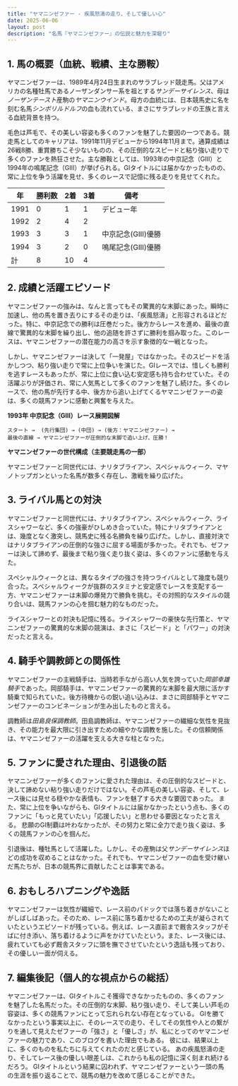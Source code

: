 ```yaml
---
title: "ヤマニンゼファー - 疾風怒濤の走り、そして優しい心"
date: 2025-06-06
layout: post
description: "名馬『ヤマニンゼファー』の伝説と魅力を深堀り"
---
```


## 1. 馬の概要（血統、戦績、主な勝鞍）

ヤマニンゼファーは、1989年4月24日生まれのサラブレッド競走馬。父はアメリカの名種牡馬であるノーザンダンサー系を祖とする*サンデーサイレンス*、母は*ノーザンテースト*産駒の*ヤマニンウインド*。母方の血統には、日本競馬史に名を刻む名馬*シンボリルドルフ*の血も流れている、まさにサラブレッドの王族と言える血統背景を持つ。

毛色は芦毛で、その美しい容姿も多くのファンを魅了した要因の一つである。競走馬としてのキャリアは、1991年11月デビューから1994年11月まで。通算成績は26戦8勝、重賞勝ちこそ少ないものの、その圧倒的なスピードと粘り強い走りで多くのファンを熱狂させた。主な勝鞍としては、1993年の中京記念（GIII）と1994年の鳴尾記念（GIII）が挙げられる。GⅠタイトルには届かなかったものの、常に上位を争う活躍を見せ、多くのレースで記憶に残る走りを見せてくれた。

| 年 | 勝利数 | 2着 | 3着 | 備考 |
|---|---|---|---|---|
| 1991 | 0 | 1 | 1 | デビュー年 |
| 1992 | 2 | 4 | 2 |  |
| 1993 | 3 | 3 | 1 | 中京記念(GIII)優勝 |
| 1994 | 3 | 2 | 0 | 鳴尾記念(GIII)優勝 |
| 計 | 8 | 10 | 4 |  |


## 2. 成績と活躍エピソード

ヤマニンゼファーの強みは、なんと言ってもその驚異的な末脚にあった。瞬時に加速し、他の馬を置き去りにするその走りは、「疾風怒濤」と形容されるほどだった。特に、中京記念での勝利は圧巻だった。後方からレースを進め、最後の直線で驚異的な末脚を繰り出し、他の追随を許さずに勝利を掴み取った。このレースは、ヤマニンゼファーの潜在能力の高さを示す象徴的な一戦となった。

しかし、ヤマニンゼファーは決して「一発屋」ではなかった。そのスピードを活かしつつ、粘り強い走りで常に上位争いを演じた。GⅠレースでは、惜しくも勝利を逃すレースもあったが、常に上位に食い込む安定感も持ち合わせていた。その活躍ぶりが評価され、常に人気馬として多くのファンを魅了し続けた。多くのレースで、他の馬が先行する中、後方から追い上げてくるヤマニンゼファーの姿は、多くの競馬ファンに感動と興奮を与えた。

**1993年 中京記念（GIII）レース展開図解**

```
スタート →  (先行集団) → (中団) → (後方：ヤマニンゼファー) →
最後の直線 → ヤマニンゼファーが圧倒的な末脚で追い上げ、圧勝！
```

**ヤマニンゼファーの世代構成（主要競走馬の一部）**

ヤマニンゼファーと同世代には、ナリタブライアン、スペシャルウィーク、マヤノトップガンといった名馬が数多く存在し、激戦を繰り広げた。


## 3. ライバル馬との対決

ヤマニンゼファーと同世代には、ナリタブライアン、スペシャルウィーク、ライスシャワーなど、多くの強豪がひしめき合っていた。特にナリタブライアンとは、幾度となく激突し、競馬史に残る名勝負を繰り広げた。しかし、直接対決ではナリタブライアンの圧倒的な強さに屈する場面が多かった。それでも、ゼファーは決して諦めず、最後まで粘り強く走り抜く姿は、多くのファンに感動を与えた。

スペシャルウィークとは、異なるタイプの強さを持つライバルとして幾度も競り合った。スペシャルウィークが抜群のスタミナと安定感でレースを支配する一方、ヤマニンゼファーは末脚の爆発力で勝負を挑む。その対照的なスタイルの競り合いは、競馬ファンの心を掴む魅力的なものだった。

ライスシャワーとの対決も記憶に残る。ライスシャワーの豪快な先行策と、ヤマニンゼファーの驚異的な末脚の競演は、まさに「スピード」と「パワー」の対決だったと言える。


## 4. 騎手や調教師との関係性

ヤマニンゼファーの主戦騎手は、当時若手ながら高い人気を誇っていた*岡部幸雄騎手*であった。岡部騎手は、ヤマニンゼファーの驚異的な末脚を最大限に活かす騎乗で知られていた。後方待機からの鋭い追い込みは、まさに岡部騎手とヤマニンゼファーのコンビネーションが生み出したものと言える。

調教師は*田島良保調教師*。田島調教師は、ヤマニンゼファーの繊細な気性を見抜き、その能力を最大限に引き出すための細やかな調教を施した。その信頼関係は、ヤマニンゼファーの活躍を支える大きな柱となった。


## 5. ファンに愛された理由、引退後の話

ヤマニンゼファーが多くのファンに愛された理由は、その圧倒的なスピードと、決して諦めない粘り強い走りだけではない。その芦毛の美しい容姿、そして、レース後には見せる穏やかな表情も、ファンを魅了する大きな要因であった。  また、常に上位を争いながらも、GⅠタイトルには届かなかったという点も、多くのファンに「もっと見ていたい」「応援したい」と思わせる要因となったと言える。  悲願のGⅠ制覇は叶わなかったが、その努力と常に全力で走り抜く姿は、多くの競馬ファンの心を掴んだ。

引退後は、種牡馬として活躍した。しかし、その産駒は父*サンデーサイレンス*ほどの成功を収めることはなかった。それでも、ヤマニンゼファーの血を受け継いだ馬たちが、日本の競馬界に貢献したことは事実である。


## 6. おもしろハプニングや逸話

ヤマニンゼファーは気性が繊細で、レース前のパドックでは落ち着きがないことがしばしばあった。そのため、レース前に落ち着かせるための工夫が凝らされていたというエピソードが残っている。例えば、レース直前まで厩舎スタッフがそばに付き添い、落ち着けるように声をかけていたという。また、レース後には、疲れていても必ず厩舎スタッフに頭を撫でさせていたという逸話も残っており、その優しい一面が伺える。


## 7. 編集後記（個人的な視点からの総括）

ヤマニンゼファーは、GⅠタイトルこそ獲得できなかったものの、多くのファンを魅了した名馬だった。その圧倒的な末脚、粘り強い走り、そして美しい芦毛の容姿は、多くの競馬ファンにとって忘れられない存在となっている。  GⅠを勝てなかったという事実以上に、そのレースでの走り、そしてその気性や人との繋がりを通して見えたゼファーの「強さ」と「優しさ」が、私にとってのヤマニンゼファーの魅力であり、このブログを書いた理由でもある。  彼には、結果以上に、多くのものを私たちに与えてくれたのだと感じている。  あの疾風怒濤の走り、そしてレース後の優しい眼差しは、これからも私の記憶に深く刻まれ続けるだろう。  GⅠタイトルという結果に囚われず、ヤマニンゼファーという一頭の馬の生涯を振り返ることで、競馬の魅力を改めて感じることができた。
